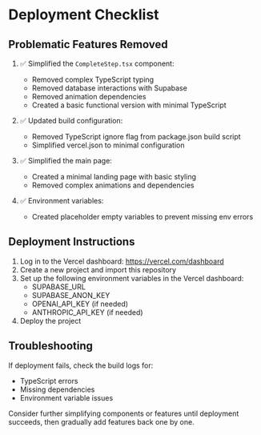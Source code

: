 # Deployment Checklist

## Problematic Features Removed

1. ✅ Simplified the `CompleteStep.tsx` component:
   - Removed complex TypeScript typing
   - Removed database interactions with Supabase
   - Removed animation dependencies
   - Created a basic functional version with minimal TypeScript

2. ✅ Updated build configuration:
   - Removed TypeScript ignore flag from package.json build script
   - Simplified vercel.json to minimal configuration

3. ✅ Simplified the main page:
   - Created a minimal landing page with basic styling
   - Removed complex animations and dependencies

4. ✅ Environment variables:
   - Created placeholder empty variables to prevent missing env errors

## Deployment Instructions

1. Log in to the Vercel dashboard: https://vercel.com/dashboard
2. Create a new project and import this repository
3. Set up the following environment variables in the Vercel dashboard:
   - SUPABASE_URL
   - SUPABASE_ANON_KEY
   - OPENAI_API_KEY (if needed)
   - ANTHROPIC_API_KEY (if needed)
4. Deploy the project

## Troubleshooting

If deployment fails, check the build logs for:
- TypeScript errors
- Missing dependencies
- Environment variable issues

Consider further simplifying components or features until deployment succeeds, then gradually add features back one by one. 